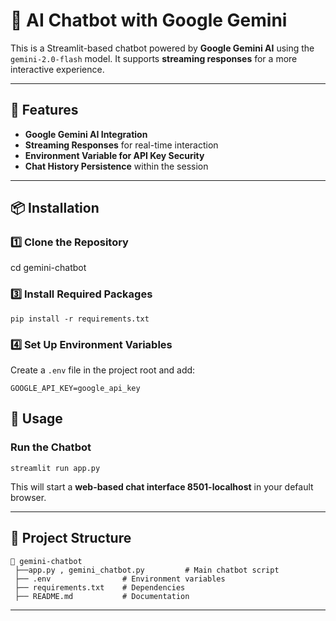 # 🤖 AI Chatbot with Google Gemini

This is a Streamlit-based chatbot powered by **Google Gemini AI** using the `gemini-2.0-flash` model. It supports **streaming responses** for a more interactive experience.

---

## 🚀 Features
- **Google Gemini AI Integration**
- **Streaming Responses** for real-time interaction
- **Environment Variable for API Key Security**
- **Chat History Persistence** within the session

---

## 📦 Installation

### 1️⃣ Clone the Repository
cd gemini-chatbot




### 3️⃣ Install Required Packages
```
pip install -r requirements.txt
```

### 4️⃣ Set Up Environment Variables
Create a `.env` file in the project root and add:
```env
GOOGLE_API_KEY=google_api_key
```



## 🎯 Usage

### Run the Chatbot
```
streamlit run app.py
```

This will start a **web-based chat interface 8501-localhost** in your default browser.

---

## 📂 Project Structure
```
📂 gemini-chatbot
 ├──app.py , gemini_chatbot.py         # Main chatbot script
 ├── .env                # Environment variables 
 ├── requirements.txt    # Dependencies
 ├── README.md           # Documentation
```

---


